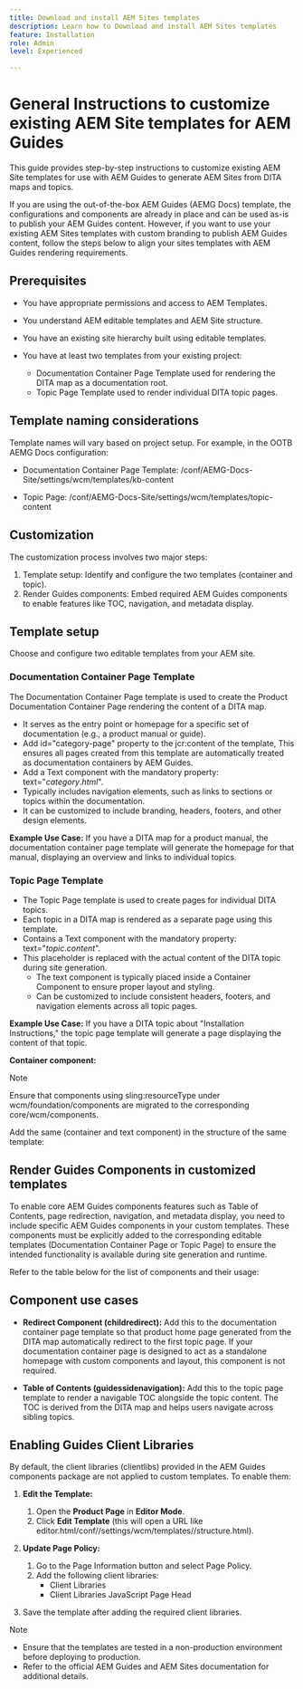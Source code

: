 ```yaml
---
title: Download and install AEM Sites templates
description: Learn how to Download and install AEM Sites templates
feature: Installation
role: Admin
level: Experienced

---
```

# General Instructions to customize existing AEM Site templates for AEM Guides

This guide provides step-by-step instructions to customize existing AEM Site templates for use with AEM Guides to generate AEM Sites from DITA maps and topics.

If you are using the out-of-the-box AEM Guides (AEMG Docs) template, the configurations and components are already in place and can be used as-is to publish your AEM Guides content. However, if you want to use your existing AEM Sites templates with custom branding to publish AEM Guides content, follow the steps below to align your sites templates with AEM Guides rendering requirements.


## Prerequisites

- You have appropriate permissions and access to AEM Templates.
- You understand AEM editable templates and AEM Site structure.
- You have an existing site hierarchy built using editable templates.
- You have at least two templates from your existing project:

    - Documentation Container Page Template used for rendering the DITA map as a documentation root.
    - Topic Page Template used to render individual DITA topic pages.

## Template naming considerations

Template names will vary based on project setup. For example, in the OOTB AEMG Docs configuration:

- Documentation Container Page Template:  /conf/AEMG-Docs-Site/settings/wcm/templates/kb-content

- Topic Page: /conf/AEMG-Docs-Site/settings/wcm/templates/topic-content

## Customization

The customization process involves two major steps:

1. Template setup: Identify and configure the two templates (container and topic).
2. Render Guides components: Embed required AEM Guides components to enable features like TOC, navigation, and metadata display.

## Template setup

Choose and configure two editable templates from your AEM site.

### Documentation Container Page Template
  
The Documentation Container Page template is used to create the Product Documentation Container Page rendering the content of a DITA map.

- It serves as the entry point or homepage for a specific set of documentation (e.g., a product manual or guide).
- Add id="category-page" property to the jcr:content of the template, This ensures all pages created from this template are automatically treated as documentation containers by AEM Guides.
- Add a Text component with the mandatory property: text="$category.html$".
- Typically includes navigation elements, such as links to sections or topics within the documentation.
- It can be customized to include branding, headers, footers, and other design elements.

**Example Use Case:**
If you have a DITA map for a product manual, the documentation container page template will generate the homepage for that manual, displaying an overview and links to individual topics.

### Topic Page Template

- The Topic Page template is used to create pages for individual DITA topics.
- Each topic in a DITA map is rendered as a separate page using this template.
- Contains a Text component with the mandatory property:
text="$topic.content$".
- This placeholder is replaced with the actual content of the DITA topic during site generation.
    - The text component is typically placed inside a Container Component to ensure proper layout and styling.
    - Can be customized to include consistent headers, footers, and navigation elements across all topic pages.

**Example Use Case:**
If you have a DITA topic about "Installation Instructions," the topic page template will generate a page displaying the content of that topic.

**Container component:**

>[!NOTE]
>
> Ensure that components using sling:resourceType under wcm/foundation/components are migrated to the corresponding core/wcm/components.

Add the same (container and text component) in the structure of the same template:

## Render Guides Components in customized templates

To enable core AEM Guides components features such as Table of Contents, page redirection, navigation, and metadata display, you need to include specific AEM Guides components in your custom templates. These components must be explicitly added to the corresponding editable templates (Documentation Container Page or Topic Page) to ensure the intended functionality is available during site generation and runtime.

Refer to the table below for the list of components and their usage:

## Component use cases

- **Redirect Component (childredirect):** Add this to the documentation container page template so that product home page generated from the DITA map automatically redirect to the first topic page. If your documentation container page is designed to act as a standalone homepage with custom components and layout, this component is not required.

- **Table of Contents (guidessidenavigation):** Add this to the topic page template to render a navigable TOC alongside the topic content. The TOC is derived from the DITA map and helps users navigate across sibling topics.


## Enabling Guides Client Libraries

By default, the client libraries (clientlibs) provided in the AEM Guides components package are not applied to custom templates. To enable them:

1. **Edit the Template:**

    1. Open the **Product Page** in **Editor Mode**.
    2. Click **Edit Template** (this will open a URL like editor.html/conf/<site-name>/settings/wcm/templates/<template-name>/structure.html).

2. **Update Page Policy:**

    1. Go to the Page Information button and select Page Policy.
    2. Add the following client libraries:
        - Client Libraries
        - Client Libraries JavaScript Page Head

3. Save the template after adding the required client libraries.        


>[!NOTE]
>
> * Ensure that the templates are tested in a non-production environment before deploying to production.
> * Refer to the official AEM Guides and AEM Sites documentation for additional details.

